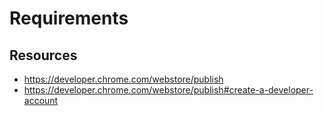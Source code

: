 # Requirements


## Resources
- https://developer.chrome.com/webstore/publish
- https://developer.chrome.com/webstore/publish#create-a-developer-account

